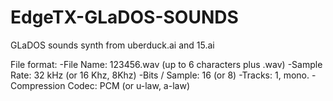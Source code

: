 # EdgeTX-GLaDOS-SOUNDS
GLaDOS sounds synth from uberduck.ai and 15.ai

File format:
-File Name: 123456.wav (up to 6 characters plus .wav)
-Sample Rate: 32 kHz (or 16 Khz, 8Khz)
-Bits / Sample: 16 (or 8)
-Tracks: 1, mono.
-Compression Codec: PCM (or u-law, a-law)
